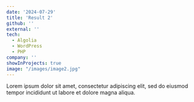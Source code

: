 ```yaml
---
date: '2024-07-29'
title: 'Result 2'
github: ''
external: ''
tech:
  - Algolia
  - WordPress
  - PHP
company: ''
showInProjects: true
image: "/images/image2.jpg"
---
```


Lorem ipsum dolor sit amet, consectetur adipiscing elit, sed do eiusmod tempor incididunt ut labore et dolore magna aliqua.